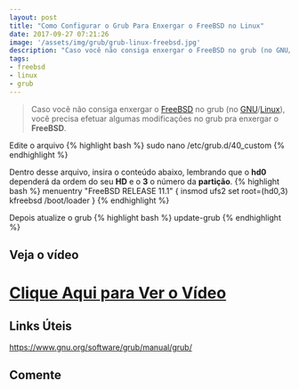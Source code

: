 ```yaml
---
layout: post
title: "Como Configurar o Grub Para Enxergar o FreeBSD no Linux"
date: 2017-09-27 07:21:26
image: '/assets/img/grub/grub-linux-freebsd.jpg'
description: "Caso você não consiga enxergar o FreeBSD no grub (no GNU/Linux), você precisa efetuar algumas modificações no grub pra enxergar o FreeBSD."
tags:
- freebsd
- linux
- grub
---
```


> Caso você não consiga enxergar o [FreeBSD](http://terminalroot.com.br/tags#freebsd) no grub (no [GNU](http://terminalroot.com.br/tags#gnu)/[Linux](http://terminalroot.com.br/tags#linux)), você precisa efetuar algumas modificações no grub pra enxergar o __FreeBSD__.

Edite o arquivo
{% highlight bash %}
sudo nano /etc/grub.d/40_custom
{% endhighlight %}

Dentro desse arquivo, insira o conteúdo abaixo, lembrando que o __hd0__ dependerá da ordem do seu __HD__ e o __3__ o número da __partição__.
{% highlight bash %}
menuentry "FreeBSD RELEASE 11.1" {
	insmod ufs2
	set root=(hd0,3)
	kfreebsd /boot/loader
}
{% endhighlight %}

Depois atualize o grub
{% highlight bash %}
update-grub
{% endhighlight %}

## Veja o vídeo

# [Clique Aqui para Ver o Vídeo](https://www.youtube.com/watch?v=WLVKaJeKejU)


## Links Úteis
<https://www.gnu.org/software/grub/manual/grub/>

## Comente

<script async src="https://pagead2.googlesyndication.com/pagead/js/adsbygoogle.js"></script>

<!-- Informat -->
<ins class="adsbygoogle"
 style="display:block"
 data-ad-client="ca-pub-2838251107855362"
 data-ad-slot="2327980059"
 data-ad-format="auto"
 data-full-width-responsive="true"></ins>

<script>
(adsbygoogle = window.adsbygoogle || []).push({});
</script>



